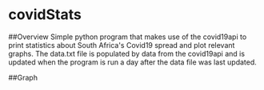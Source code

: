 # covidStats

##Overview
Simple python program that makes use of the covid19api to print statistics about South Africa's Covid19 spread and plot relevant graphs.
The data.txt file is populated by data from the covid19api and is updated when the program is run a day after the data file was last updated.

##Graph
![]()
